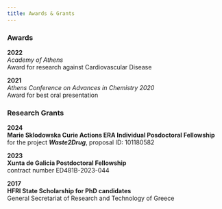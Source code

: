 ```yaml
---
title: Awards & Grants
---
```



### Awards

**2022**  
_Academy of Athens_   
Award for research against Cardiovascular Disease 

**2021**  
_Athens Conference on Advances in Chemistry 2020_    
Award for best oral presentation

### Research Grants


**2024**   
**Marie Sklodowska Curie Actions ERA Individual Posdoctoral Fellowship**   
for the project **_Waste2Drug_**, proposal ID: 101180582

**2023**   
**Xunta de Galicia Postdoctoral Fellowship**    
contract number ED481B-2023-044

**2017**   
**HFRI State Scholarship for PhD candidates**   
General Secretariat of Research and Technology of Greece


